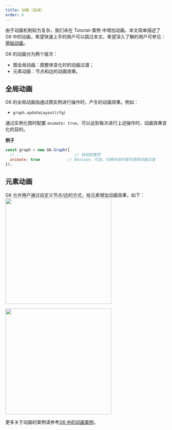 ```yaml
---
title: 动画（选读）
order: 6
---
```


由于动画机制较为复杂，我们未在 Tutorial-案例 中增加动画。本文简单描述了 G6 中的动画，希望快速上手的用户可以跳过本文，希望深入了解的用户可参见：[基础动画](../advanced/animation)。

G6 的动画分为两个层次：

- 图全局动画：图整体变化时的动画过渡；
- 元素动画：节点和边的动画效果。

## 全局动画
G6 的全局动画指通过图实例进行操作时，产生的动画效果。例如：

- `graph.updateLayout(cfg)`

通过实例化图时配置 `animate: true`，可以达到每次进行上述操作时，动画效果变化的目的。

**例子**

```javascript
const graph = new G6.Graph({
  // ...                      // 其他配置项
  animate: true            // Boolean，可选，切换布局时是否使用动画过度
});
```

## 元素动画
G6 允许用户通过自定义节点/边的方式，给元素增加动画效果，如下：<br />
<img src='https://gw.alipayobjects.com/mdn/rms_f8c6a0/afts/img/A*hYJSQaneVmgAAAAAAAAAAABkARQnAQ' width=330 />

<img src='https://gw.alipayobjects.com/mdn/rms_f8c6a0/afts/img/A*-90pSrm4hkUAAAAAAAAAAABkARQnAQ' width=330 />

更多关于动画的案例请参考[G6 中的动画案例](/zh/examples/scatter/node)。
